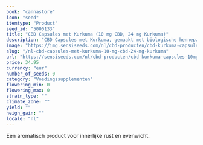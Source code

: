 ```yaml
---
book: "cannastore"
icon: "seed"
itemtype: "Product"
seed_id: "5000133"
title: "CBD Capsules met Kurkuma (10 mg CBD, 24 mg Kurkuma)"
description: "CBD Capsules met Kurkuma, gemaakt met biologische hennepzaadolie ✓ 10 mg CBD ✓ 24 mg Kurkuma (21,6 mg Curcumine) ✓ vegetarisch ✓ 60 capsules per flesje."
image: "https://img.sensiseeds.com/nl/cbd-producten/cbd-kurkuma-capsules-10mg-image.png"
slug: "/nl-cbd-capsules-met-kurkuma-10-mg-cbd-24-mg-kurkuma"
url: "https://sensiseeds.com/nl/cbd-producten/cbd-kurkuma-capsules-10mg?a_aid=cannastore"
price: 34.95
currency: "eur"
number_of_seeds: 0
category: "Voedingssupplementen"
flowering_min: 0
flowering_max: 0
strain_type: ""
climate_zone: ""
yield: ""
heigh_gain: ""
locale: "nl"
---
```

Een aromatisch product voor innerlijke rust en evenwicht.
